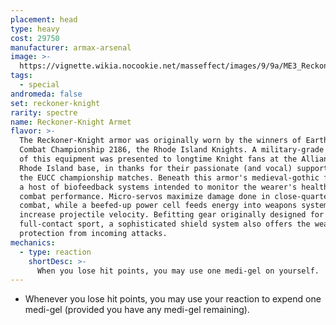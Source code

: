 ```yaml
---
placement: head
type: heavy
cost: 29750
manufacturer: armax-arsenal
image: >-
  https://vignette.wikia.nocookie.net/masseffect/images/9/9a/ME3_Reckoner_Knight_Armor.png/revision/latest?cb=20120314193603
tags:
  - special
andromeda: false
set: reckoner-knight
rarity: spectre
name: Reckoner-Knight Armet
flavor: >-
  The Reckoner-Knight armor was originally worn by the winners of Earth's Urban
  Combat Championship 2186, the Rhode Island Knights. A military-grade version
  of this equipment was presented to longtime Knight fans at the Alliance's
  Rhode Island base, in thanks for their passionate (and vocal) support during
  the EUCC championship matches. Beneath this armor's medieval-gothic facade lie
  a host of biofeedback systems intended to monitor the wearer's health and
  combat performance. Micro-servos maximize damage done in close-quarters
  combat, while a beefed-up power cell feeds energy into weapons systems to
  increase projectile velocity. Befitting gear originally designed for a
  full-contact sport, a sophisticated shield system also offers the wearer solid
  protection from incoming attacks.
mechanics:
  - type: reaction
    shortDesc: >-
      When you lose hit points, you may use one medi-gel on yourself.
---
```

- Whenever you lose hit points, you may use your reaction to expend one medi-gel (provided you have
any medi-gel remaining).
